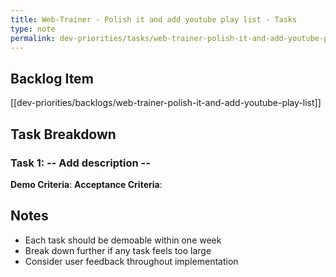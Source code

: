 ```yaml
---
title: Web-Trainer - Polish it and add youtube play list - Tasks
type: note
permalink: dev-priorities/tasks/web-trainer-polish-it-and-add-youtube-play-list-tasks
---
```


## Backlog Item
[[dev-priorities/backlogs/web-trainer-polish-it-and-add-youtube-play-list]]

## Task Breakdown

### Task 1:  -- Add description --
**Demo Criteria**: 
**Acceptance Criteria**:


## Notes
- Each task should be demoable within one week
- Break down further if any task feels too large
- Consider user feedback throughout implementation